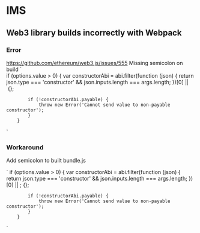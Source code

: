 # IMS
## Web3 library builds incorrectly with Webpack ##
### Error ###
https://github.com/ethereum/web3.js/issues/555
Missing semicolon on build
`    
     if (options.value > 0) {
            var constructorAbi = abi.filter(function (json) {
                return json.type === 'constructor' && json.inputs.length === args.length;
            })[0] || {};

            if (!constructorAbi.payable) {
                throw new Error('Cannot send value to non-payable constructor');
            }
        }
`
### Workaround  ###
Add semicolon to built bundle.js

`
        if (options.value > 0) {
            var constructorAbi = abi.filter(function (json) {
                return json.type === 'constructor' && json.inputs.length === args.length;
            })[0] || ; {};

            if (!constructorAbi.payable) {
                throw new Error('Cannot send value to non-payable constructor');
            }
        }

`

